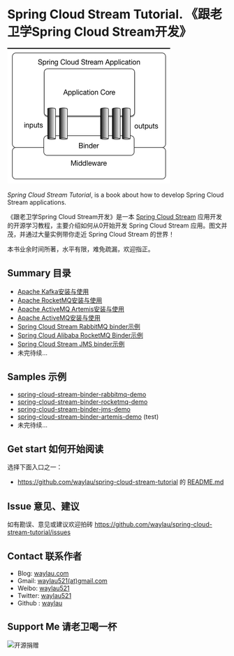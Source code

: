 # Spring Cloud Stream Tutorial. 《跟老卫学Spring Cloud Stream开发》

![](images/SCSt-with-binder.png)

*Spring Cloud Stream Tutorial*, is a book about how to develop Spring Cloud Stream applications.



《跟老卫学Spring Cloud Stream开发》是一本 [Spring Cloud Stream](https://spring.io/projects/spring-cloud-stream) 应用开发的开源学习教程，主要介绍如何从0开始开发 Spring Cloud Stream 应用。图文并茂，并通过大量实例带你走近 Spring Cloud Stream 的世界！



本书业余时间所著，水平有限，难免疏漏，欢迎指正。



## Summary 目录

* [Apache Kafka安装与使用](https://waylau.com/apache-kafka-quickstart/)
* [Apache RocketMQ安装与使用](https://waylau.com/apache-rocketmq-quickstart/)
* [Apache ActiveMQ Artemis安装与使用](https://waylau.com/apache-activemq-artemis-quickstart/)
* [Apache ActiveMQ安装与使用](https://waylau.com/apache-activemq-quickstart/)
* [Spring Cloud Stream RabbitMQ binder示例](docs/spring-initializr-cloud-stream-rabbitmq.md)
* [Spring Cloud Alibaba RocketMQ Binder示例](docs/spring-initializr-cloud-stream-rocketmq.md)
* [Spring Cloud Stream JMS binder示例](docs/spring-initializr-cloud-stream-jms.md)
* 未完待续...

## Samples 示例

* [spring-cloud-stream-binder-rabbitmq-demo](samples/spring-cloud-stream-binder-rabbitmq-demo)
* [spring-cloud-stream-binder-rocketmq-demo](samples/spring-cloud-stream-binder-rocketmq-demo)
* [spring-cloud-stream-binder-jms-demo](samples/spring-cloud-stream-binder-jms-demo)
* [spring-cloud-stream-binder-artemis-demo](samples/spring-cloud-stream-binder-artemis-demo) (test)
* 未完待续...


## Get start 如何开始阅读

选择下面入口之一：

* <https://github.com/waylau/spring-cloud-stream-tutorial> 的 [README.md](https://github.com/waylau/spring-cloud-stream-tutorial/blob/master/README.md)



## Issue 意见、建议

如有勘误、意见或建议欢迎拍砖 <https://github.com/waylau/spring-cloud-stream-tutorial/issues>

## Contact 联系作者

* Blog: [waylau.com](http://waylau.com)
* Gmail: [waylau521(at)gmail.com](mailto:waylau521@gmail.com)
* Weibo: [waylau521](http://weibo.com/waylau521)
* Twitter: [waylau521](https://twitter.com/waylau521)
* Github : [waylau](https://github.com/waylau)


## Support Me 请老卫喝一杯

![开源捐赠](https://waylau.com/images/showmethemoney-sm.jpg)
